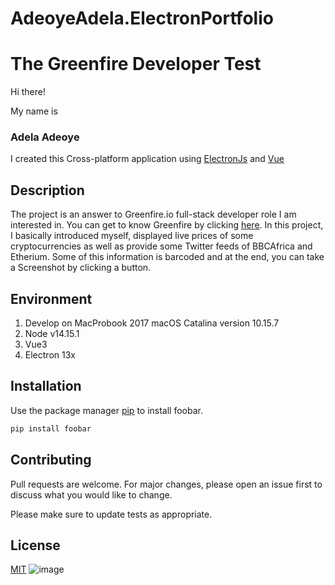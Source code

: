 # AdeoyeAdela.ElectronPortfolio

# The Greenfire Developer Test

Hi there! 

My name is  
### Adela Adeoye

I created this Cross-platform application using [ElectronJs](https://www.electronjs.org/) and [Vue](https://v3.vuejs.org/)

## Description

The project is an answer to Greenfire.io full-stack developer role I am interested in.   You can get to know Greenfire by clicking [here](http://greenfire.io/). In this project, I basically introduced myself, displayed live prices of some cryptocurrencies as well as provide some Twitter feeds of BBCAfrica and Etherium. Some of this information is barcoded and at the end, you can take a Screenshot by clicking a button.


## Environment

1. Develop on MacProbook 2017 macOS Catalina version 10.15.7
2. Node v14.15.1
3. Vue3
4. Electron 13x

## Installation

Use the package manager [pip](https://pip.pypa.io/en/stable/) to install foobar.

```bash
pip install foobar
```

## Contributing
Pull requests are welcome. For major changes, please open an issue first to discuss what you would like to change.

Please make sure to update tests as appropriate.

## License
[MIT](https://choosealicense.com/licenses/mit/)
![image](https://user-images.githubusercontent.com/15943549/124399332-8ffffc00-dd12-11eb-91c8-0a49f7b40ffc.png)
